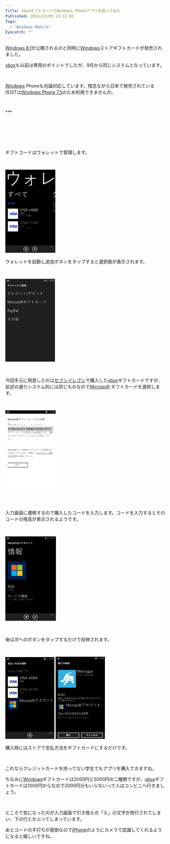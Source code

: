 ```yaml
---
Title: xboxギフトカードでWindows Phoneアプリを買ってみた
Published: 2013/12/03 13:12:02
Tags:
  - "Windows Mobile"
Eyecatch: ""
---
```

<p><a class="keyword" href="http://d.hatena.ne.jp/keyword/Windows%208.1">Windows 8.1</a>が公開されるのと同時に<a class="keyword" href="http://d.hatena.ne.jp/keyword/Windows">Windows</a>ストアギフトカードが発売されました。</p>
<p><a class="keyword" href="http://d.hatena.ne.jp/keyword/xbox">xbox</a>も以前は専用のポイントでしたが、9月から同じシステムとなっています。</p>
<p> </p>
<p><a class="keyword" href="http://d.hatena.ne.jp/keyword/Windows">Windows</a> Phoneも勿論対応しています。残念ながら日本で発売されているIS12Tは<a class="keyword" href="http://d.hatena.ne.jp/keyword/Windows%20Phone%207.5">Windows Phone 7.5</a>のため利用できませんが。</p>
<p> </p>
***



<p> </p>
<p> </p>
<p> </p>
<p>ギフトコードはウォレットで管理します。</p>
<p> </p>
<p><span><img class="hatena-fotolife" title="f:id:Ovis:20140128002715p:plain" src="20140128002715.png" alt="f:id:Ovis:20140128002715p:plain" width="157" height="261" /></span></p>
<p>ウォレットを起動し追加ボタンをタップすると選択肢が表示されます。</p>
<p> </p>
<p><span><img class="hatena-fotolife" title="f:id:Ovis:20140128002729p:plain" src="20140128002729.png" alt="f:id:Ovis:20140128002729p:plain" width="156" height="260" /></span></p>
<p> </p>
<p>今回手元に用意したのは<a class="keyword" href="http://d.hatena.ne.jp/keyword/%A5%BB%A5%D6%A5%F3%A5%A4%A5%EC%A5%D6%A5%F3">セブンイレブン</a>で購入した<a class="keyword" href="http://d.hatena.ne.jp/keyword/xbox">xbox</a>ギフトカードですが、前述の通りシステム的には同じものなので<a class="keyword" href="http://d.hatena.ne.jp/keyword/Microsoft">Microsoft</a> ギフトカードを選択します。</p>
<p> </p>
<p><span><img class="hatena-fotolife" title="f:id:Ovis:20140128002745p:plain" src="20140128002745.png" alt="f:id:Ovis:20140128002745p:plain" width="158" height="263" /></span></p>
<p> </p>
<p>入力画面に遷移するので購入したコードを入力します。コードを入力するとそのコードの残高が表示されるようです。</p>
<p> </p>
<p><span><img class="hatena-fotolife" title="f:id:Ovis:20140128002800p:plain" src="20140128002800.png" alt="f:id:Ovis:20140128002800p:plain" width="159" height="265" /></span></p>
<p> </p>
<p>後は次へのボタンをタップするだけで反映されます。</p>
<p align="center"> </p>
<p><span><img class="hatena-fotolife" title="f:id:Ovis:20140128002818p:plain" src="20140128002818.png" alt="f:id:Ovis:20140128002818p:plain" width="154" height="257" /> </span><img class="hatena-fotolife" style="line-height: 1.5;" title="f:id:Ovis:20140128002833p:plain" src="20140128002833.png" alt="f:id:Ovis:20140128002833p:plain" width="155" height="258" /></p>
<p>購入時にはストアで支払方法をギフトカードにするだけです。</p>
<p> </p>
<p>これならクレジットカードを持ってない学生でもアプリを購入できますね。</p>
<p>ちなみに<a class="keyword" href="http://d.hatena.ne.jp/keyword/Windows">Windows</a>ギフトカードは2000円と5000円の二種類ですが、<a class="keyword" href="http://d.hatena.ne.jp/keyword/xbox">xbox</a>ギフトカードは1000円からなので2000円分もいらないって人はコンビニへ行きましょう。</p>
<p> </p>
<p>ところで気になったのが入力画面で引き換えの「え」の文字が改行されてしまい、下の行とかぶってしまっています。</p>
<p>あとコードの手打ちが面倒なので<a class="keyword" href="http://d.hatena.ne.jp/keyword/iPhone">iPhone</a>のようにカメラで認識してくれるようになると嬉しいですね。</p>